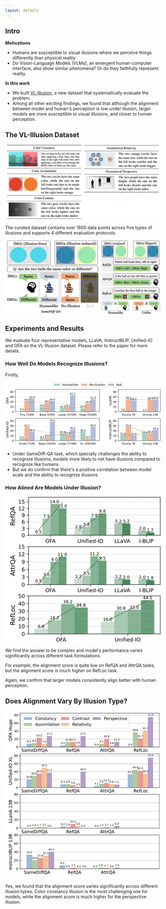 ```yaml
---
layout: default
---
```

## Intro

**Motivations**

- Humans are susceptible to visual illusions where we perceive things differently than physical reality 
- Do Vision-Language Models (VLMs), an emergent human-computer interface, also show similar phenomena? Or do they faithfully represent reality.

**In this work**

- We built [VL-Illusion](https://github.com/vl-illusion/dataset), a new dataset that systematically evaluate the problem.
- Among all other exciting findings, we found that although the alignment between model and human's perception is low under illusion, larger models are more susceptible to visual illusions, and closer to human perception.


## The VL-Illusion Dataset
![ Example illusion from each category and the corresponding explanations](imgs/dataset_types.png)

The curated dataset contains over 1600 data points across five types of illusions and supports 4 different evaluation protocols.

![Example illustration for each task setup. Left:SameDiff QA. Right: RefQA, AttrQA, RefLoc](imgs/dataset_tasks.png)


## Experiments and Results
We evaluate four representative models, LLaVA, InstructBLIP, Unified-IO and OFA on the VL-Illusion dataset. Please refer to the paper for more details.

### How Well Do Models Recognize Illusions?
Firstly,

![1](imgs/1.png)
- Under SameDiff-QA task, which specially challenges the ability to recognize illusions, models more likely to not have illusions compared to recognize like humans.
- But we do confirm that there's a positive correlation between model scale and the ability to recognize illusions

### How Alined Are Models Under Illusion?
![2](imgs/2.png)

We find the answer to be complex and model's performance varies significantly across different task formulations.

For example, the alignment score is quite low on RefQA and AttrQA tasks, but the alignment score is much higher on RefLoc task.

Again, we confirm that larger models consistently align better with human perception.

## Does Alignment Vary By Illusion Type?
![3](imgs/3.png)

Yes, we found that the alignment score varies significantly across different illusion types. Color constancy illusion is the most challenging one for models, while the alignment score is much higher for the perspective illusion.